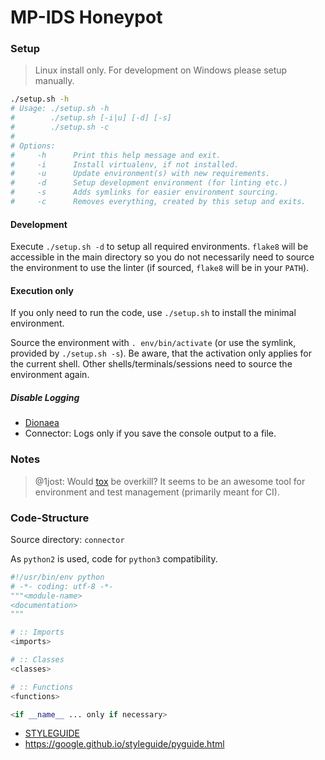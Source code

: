MP-IDS Honeypot
===============

### Setup

> Linux install only. For development on Windows please setup manually.

```sh
./setup.sh -h
# Usage: ./setup.sh -h
#        ./setup.sh [-i|u] [-d] [-s]
#        ./setup.sh -c
#
# Options:
#     -h      Print this help message and exit.
#     -i      Install virtualenv, if not installed.
#     -u      Update environment(s) with new requirements.
#     -d      Setup development environment (for linting etc.)
#     -s      Adds symlinks for easier environment sourcing.
#     -c      Removes everything, created by this setup and exits.
```

#### Development

Execute `./setup.sh -d` to setup all required environments. `flake8` will be
accessible in the main directory so you do not necessarily need to source the
environment to use the linter (if sourced, `flake8` will be in your `PATH`).

#### Execution only

If you only need to run the code, use `./setup.sh` to install the minimal
environment.

Source the environment with `. env/bin/activate` (or use the symlink, provided
by `./setup.sh -s`). Be aware, that the activation only applies for the current
shell. Other shells/terminals/sessions need to source the environment again.

##### Disable Logging

* [Dionaea](dionaea/README.md#make-dionaea-stop-writing-files)
* Connector: Logs only if you save the console output to a file.

### Notes

> @1jost: Would [tox](https://tox.readthedocs.io/en/latest/) be overkill? It
> seems to be an awesome tool for environment and test management (primarily
> meant for CI).

### Code-Structure

Source directory: `connector`

As `python2` is used, code for `python3` compatibility.

```python
#!/usr/bin/env python
# -*- coding: utf-8 -*-
"""<module-name>
<documentation>
"""

# :: Imports
<imports>

# :: Classes
<classes>

# :: Functions
<functions>

<if __name__ ... only if necessary>
```

- [STYLEGUIDE](https://git.informatik.uni-hamburg.de/iss/mp-ids/blob/master/STYLEGUIDE.md)
- https://google.github.io/styleguide/pyguide.html
